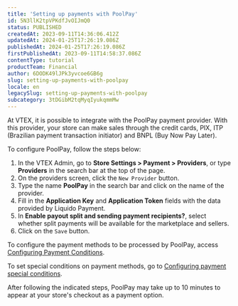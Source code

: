 ```yaml
---
title: 'Setting up payments with PoolPay'
id: 5N3llK2tpVPKdfJvOIJmQ0
status: PUBLISHED
createdAt: 2023-09-11T14:36:06.412Z
updatedAt: 2024-01-25T17:26:19.086Z
publishedAt: 2024-01-25T17:26:19.086Z
firstPublishedAt: 2023-09-11T14:58:37.086Z
contentType: tutorial
productTeam: Financial
author: 6DODK49lJPk3yvcoe6GB6g
slug: setting-up-payments-with-poolpay
locale: en
legacySlug: setting-up-payments-with-poolpay
subcategory: 3tDGibM2tqMyqIyukqmmMw
---
```


At VTEX, it is possible to integrate with the PoolPay payment provider. With this provider, your store can make sales through the credit cards, PIX, ITP (Brazilian payment transaction initiator) and BNPL (Buy Now Pay Later).

To configure PoolPay, follow the steps below:

1. In the VTEX Admin, go to __Store Settings > Payment > Providers__, or type __Providers__ in the search bar at the top of the page.
2. On the providers screen, click the `New Provider` button.
3. Type the name __PoolPay__ in the search bar and click on the name of the provider.
4. Fill in the __Application Key__ and __Application Token__ fields with the data provided by Liquido Payment.
5. In __Enable payout split and sending payment recipients?__, select whether split payments will be available for the marketplace and sellers.
6. Click on the `Save` button.

To configure the payment methods to be processed by PoolPay, access [Configuring Payment Conditions](https://help.vtex.com/en/tutorial/how-to-configure-payment-conditions--tutorials_455#).

To set special conditions on payment methods, go to [Configuring payment special conditions](https://help.vtex.com/en/tutorial/special-conditions--tutorials_456#).

After following the indicated steps, PoolPay may take up to 10 minutes to appear at your store's checkout as a payment option.
